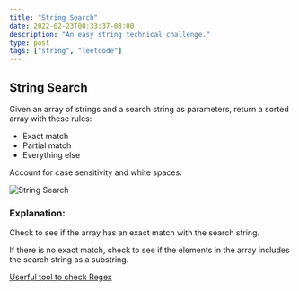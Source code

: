 ```yaml
---
title: "String Search"
date: 2022-02-23T00:33:37-08:00
description: "An easy string technical challenge."
type: post
tags: ["string", "leetcode"]
---
```


## String Search

Given an array of strings and a search string as parameters, return a sorted array with these rules:
* Exact match
* Partial match
* Everything else

Account for case sensitivity and white spaces.

 ![String Search](/images/redo.png)

 ### Explanation:
 Check to see if the array has an exact match with the search string.

 If there is no exact match, check to see if the elements in the array includes the search string as a substring.


[Userful tool to check Regex](https://regex101.com/)
